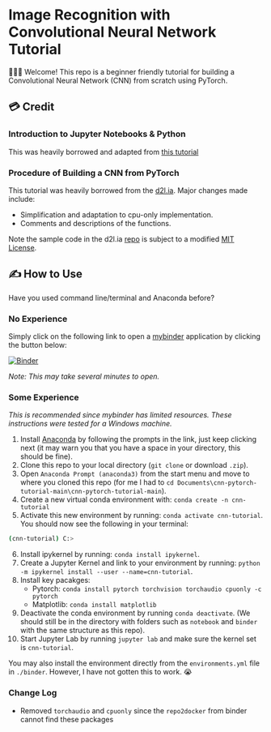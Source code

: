 # Image Recognition with Convolutional Neural Network Tutorial

👋👋👋 Welcome! This repo is a beginner friendly tutorial for building a Convolutional Neural Network (CNN) from scratch using PyTorch.

## 💳 Credit

### Introduction to Jupyter Notebooks & Python

This was heavily borrowed and adapted from [this tutorial](https://github.com/ABS-Neural-Nets-Tutorial/Intro-To-Neural-Networks)

### Procedure of Building a CNN from PyTorch

This tutorial was heavily borrowed from the [d2l.ia](http://d2l.ai/). Major changes made include:
* Simplification and adaptation to cpu-only implementation.
* Comments and descriptions of the functions.

Note the sample code in the d2l.ia [repo](https://github.com/d2l-ai/d2l-en) is subject to a modified [MIT License](https://en.wikipedia.org/wiki/MIT_License). 



## ✍️ How to Use

Have you used command line/terminal and Anaconda before?

### No Experience

Simply click on the following link to open a [mybinder](https://mybinder.org/) application by clicking the button below:

[![Binder](https://mybinder.org/badge_logo.svg)](https://mybinder.org/v2/gh/bbpi2/cnn-pytorch-tutorial-env/main?urlpath=git-pull%3Frepo%3Dhttps%253A%252F%252Fgithub.com%252Fbbpi2%252Fcnn-pytorch-tutorial%26urlpath%3Dlab%252Ftree%252Fcnn-pytorch-tutorial%252Fnotebooks%252F0_Welcome.ipynb%26branch%3Dmain)

*Note: This may take several minutes to open.*

### Some Experience

*This is recommended since mybinder has limited resources. These instructions were tested for a Windows machine.*

1. Install [Anaconda](https://docs.anaconda.com/anaconda/install/index.html) by following the prompts in the link, just keep clicking next (it may warn you that you have a space in your directory, this should be fine).
2. Clone this repo to your local directory (`git clone` or download `.zip`).
3. Open `Anaconda Prompt (anaconda3)` from the start menu and move to where you cloned this repo (for me I had to `cd Documents\cnn-pytorch-tutorial-main\cnn-pytorch-tutorial-main`).
4. Create a new virtual conda environment with: `conda create -n cnn-tutorial`
5. Activate this new environment by running: `conda activate cnn-tutorial`. You should now see the following in your terminal:
```bash
(cnn-tutorial) C:>
```
6. Install ipykernel by running: `conda install ipykernel`.
7. Create a Jupyter Kernel and link to your environment by running: `python -m ipykernel install --user --name=cnn-tutorial`.
8. Install key pacakges:
    * Pytorch: `conda install pytorch torchvision torchaudio cpuonly -c pytorch`
    * Matplotlib: `conda install matplotlib`
9. Deactivate the conda environment by running `conda deactivate`. (We should still be in the directory with folders such as `notebook` and `binder` with the same structure as this repo).
10. Start Jupyter Lab by running `jupyter lab` and make sure the kernel set is `cnn-tutorial`.

You may also install the environment directly from the `environments.yml` file in `./binder`. However, I have not gotten this to work. 😭

### Change Log

* Removed `torchaudio` and `cpuonly` since the `repo2docker` from binder cannot find these packages
